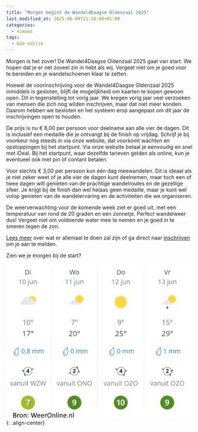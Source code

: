 ```yaml
---
title: "Morgen begint de Wandel4Daagse Oldenzaal 2025"
last_modified_at: 2025-06-09T11:16:00+01:00
categories:
  - nieuws
tags:
  - 62e editie
---
```


Morgen is het zover! De Wandel4Daagse Oldenzaal 2025 gaat van start. We hopen dat je er net zoveel zin in hebt als wij. Vergeet niet om je goed voor te bereiden en je wandelschoenen klaar te zetten.  

Hoewel de voorinschrijving voor de Wandel4Daagse Oldenzaal 2025 inmiddels is gesloten, blijft de mogelijkheid om kaarten te kopen gewoon open. Dit in tegenstelling tot vorig jaar. We kregen vorig jaar veel verzoeken van mensen die zich nog wilden inschrijven, maar dat niet meer konden. Daarom hebben we besloten en het systeem erop aangepast om dit jaar de inschrijvingen open te houden.  

De prijs is nu € 8,00 per persoon voor deelname aan alle vier de dagen. Dit is inclusief een medaille die je ontvangt bij de finish op vrijdag. Schrijf je bij voorkeur nog steeds in via onze website, dat voorkomt wachten en opstoppingen bij het startpunt. Via onze website betaal je eenvoudig en snel met iDeal. Bij het startpunt, waar dezelfde tarieven gelden als online, kun je eventueel ook met pin of contant betalen.  

Voor slechts € 3,00 per persoon kun één dag meewandelen. Dit is ideaal als je niet zeker weet of je alle vier de dagen kunt deelnemen, maar toch een of twee dagen wilt genieten van de prachtige wandelroutes en de gezellige sfeer. Je krijgt bij de finish dan wel helaas geen medaille, maar je kunt wel volop genieten van de wandelervaring en de activiteiten die we organiseren.  

De weerverwachting voor de komende week ziet er goed uit, met een temperatuur van rond de 20 graden en een zonnetje. Perfect wandelweer dus! Vergeet niet om voldoende water mee te nemen en je goed in te smeren tegen de zon.  

[Lees meer](/winacties) over wat er allemaal te doen zal zijn of ga direct naar [inschrijven](/inschrijven) om je aan te melden.  

Zien we je morgen bij de start?  

![Weersvoorspelling van WeerOnline.nl](/assets/images/news/2025/weeronline.png){: .align-center}  